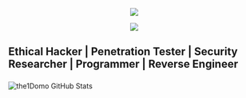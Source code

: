 <p align="center">
     <img src="https://previews.dropbox.com/p/thumb/ACRZ4kuSXrGHc2KURtIW330MZM3OvWDODY627FQUu0gmFIljrTVIFSpJWFq6-HsfPIiumT5J21OGJsctA1bDuTXGbGjPVOU9NEyZobS-4oryHnc6z4JwCQxhls9_d_rWZ1degE2W_fNtnDMuBGsuK8fnbVPgpAVhcYh4buvE3ggK6ypf9DOzEzlVyeDa7qHu5EqsJiYgsFomIop0T-oZ8t5bhwpYzi4b-X2pD_2ZAdJjfvjtTgsONIaxu3q1JlLbgl08GPDhEHS7ga8WtoX_VfeWjc6HKemEYvmzGltKMwIiaRx-mbgCbLbYoUsBiBxwWMmPXXvbScvP79gnSQc81yKO/p.jpeg">
</p>
<p align="center">
  <img src="https://profile-counter.glitch.me/g91/count.svg">
</p>

## Ethical Hacker | Penetration Tester | Security Researcher | Programmer | Reverse Engineer





###
![the1Domo GitHub Stats](https://github-readme-stats.vercel.app/api?username=g91&show_icons=true&theme=radical)
